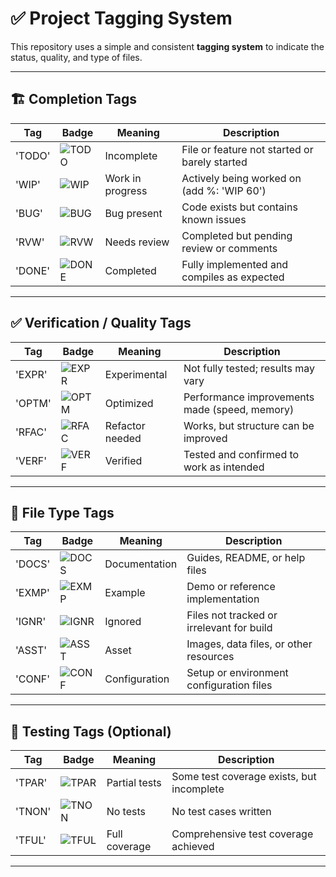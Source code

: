 # ✅ Project Tagging System

This repository uses a simple and consistent **tagging system** to indicate the status, quality, and type of files. 

---

## 🏗 Completion Tags

| Tag  | Badge                                         | Meaning                  | Description                  |
|-------|--------------------------------------------------------------------------------------|-------------------------------------------|-----------------------------------------------|
| 'TODO'| ![TODO](https://img.shields.io/badge/TODO-Incomplete-red)              | Incomplete                | File or feature not started or barely started|
| 'WIP' | ![WIP](https://img.shields.io/badge/WIP-Work_in_progress-orange)          | Work in progress             | Actively being worked on (add %: 'WIP 60')  |
| 'BUG' | ![BUG](https://img.shields.io/badge/BUG-Has_bugs-red)                | Bug present                | Code exists but contains known issues     |
| 'RVW' | ![RVW](https://img.shields.io/badge/RVW-Needs_review-yellow)             | Needs review               | Completed but pending review or comments   |
| 'DONE'| ![DONE](https://img.shields.io/badge/DONE-Completed-brightgreen)           | Completed                 | Fully implemented and compiles as expected  |

---

## ✅ Verification / Quality Tags

| Tag  | Badge                                         | Meaning                   | Description                     |
|--------|--------------------------------------------------------------------------------------|---------------------------------------------|-----------------------------------------------------|
| 'EXPR' | ![EXPR](https://img.shields.io/badge/EXPR-Experimental-lightgrey)          | Experimental                 | Not fully tested; results may vary         |
| 'OPTM' | ![OPTM](https://img.shields.io/badge/OPTM-Optimized-lightblue)           | Optimized                  | Performance improvements made (speed, memory)    |
| 'RFAC' | ![RFAC](https://img.shields.io/badge/RFAC-Refactor_needed-blue)           | Refactor needed                | Works, but structure can be improved        |
| 'VERF' | ![VERF](https://img.shields.io/badge/VERF-Verified-green)              | Verified                   | Tested and confirmed to work as intended      |

---

## 📂 File Type Tags

| Tag  | Badge                                         | Meaning                  | Description                     |
|--------|--------------------------------------------------------------------------------------|-------------------------------------------|-----------------------------------------------------|
| 'DOCS' | ![DOCS](https://img.shields.io/badge/DOCS-Documentation-blue)            | Documentation               | Guides, README, or help files           |
| 'EXMP' | ![EXMP](https://img.shields.io/badge/EXMP-Example-yellow)              | Example                  | Demo or reference implementation          |
| 'IGNR' | ![IGNR](https://img.shields.io/badge/IGNR-Ignored-lightgrey)             | Ignored                  | Files not tracked or irrelevant for build      |
| 'ASST' | ![ASST](https://img.shields.io/badge/ASST-Asset-orange)                | Asset                   | Images, data files, or other resources       |
| 'CONF' | ![CONF](https://img.shields.io/badge/CONF-Config-grey)                 | Configuration               | Setup or environment configuration files      |

---

## 🧪 Testing Tags (Optional)

| Tag  | Badge                                         | Meaning                  | Description                     |
|--------|--------------------------------------------------------------------------------------|-------------------------------------------|-----------------------------------------------------|
| 'TPAR' | ![TPAR](https://img.shields.io/badge/TPAR-Partial-yellow)              | Partial tests               | Some test coverage exists, but incomplete      |
| 'TNON' | ![TNON](https://img.shields.io/badge/TNON-None-lightgrey)               | No tests                  | No test cases written                |
| 'TFUL' | ![TFUL](https://img.shields.io/badge/TFUL-Full-brightgreen)              | Full coverage                | Comprehensive test coverage achieved        |

---
